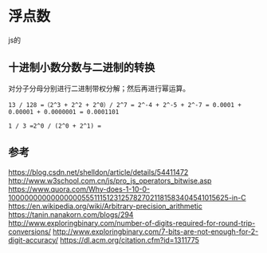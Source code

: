 # 浮点数
js的


## 十进制小数分数与二进制的转换

对分子分母分别进行二进制带权分解；然后再进行幂运算。

`13 / 128 =（2^3 + 2^2 + 2^0）/ 2^7 = 2^-4 + 2^-5 + 2^-7 = 0.0001 + 0.00001 + 0.0000001 = 0.0001101`

`1 / 3 =2^0 / (2^0 + 2^1) =  `



## 参考

[1]:http://2ality.com/2012/04/number-encoding.html "How numbers are encoded in JavaScript"
[2]:https://www.w3schools.com/js/js_numbers.asp "JavaScript Numbers"
[3]:http://2ality.com/2012/07/large-integers.html "Working with large integers in JavaScript"
[4]:https://www.avioconsulting.com/blog/overcoming-javascript-numeric-precision-issues "Overcoming Javascript numeric precision issues"
[5]:https://docs.python.org/3/tutorial/floatingpoint.html "Floating Point Arithmetic: Issues and Limitations"


https://blog.csdn.net/shelldon/article/details/54411472
http://www.w3school.com.cn/js/pro_js_operators_bitwise.asp
https://www.quora.com/Why-does-1-10-0-1000000000000000055511151231257827021181583404541015625-in-C
https://en.wikipedia.org/wiki/Arbitrary-precision_arithmetic
https://tanin.nanakorn.com/blogs/294
http://www.exploringbinary.com/number-of-digits-required-for-round-trip-conversions/
http://www.exploringbinary.com/7-bits-are-not-enough-for-2-digit-accuracy/
https://dl.acm.org/citation.cfm?id=1311775